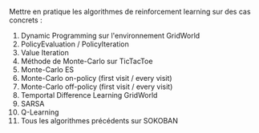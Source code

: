 Mettre en pratique les algorithmes de reinforcement learning sur des cas concrets :
1. Dynamic Programming sur l'environnement GridWorld
  1. PolicyEvaluation / PolicyIteration
  2. Value Iteration
2. Méthode de Monte-Carlo sur TicTacToe
  1. Monte-Carlo ES
  2. Monte-Carlo on-policy (first visit / every visit)
  3. Monte-Carlo off-policy (first visit / every visit)
3. Temportal Difference Learning GridWorld
  1. SARSA
  2. Q-Learning
4. Tous les algorithmes précédents sur SOKOBAN
